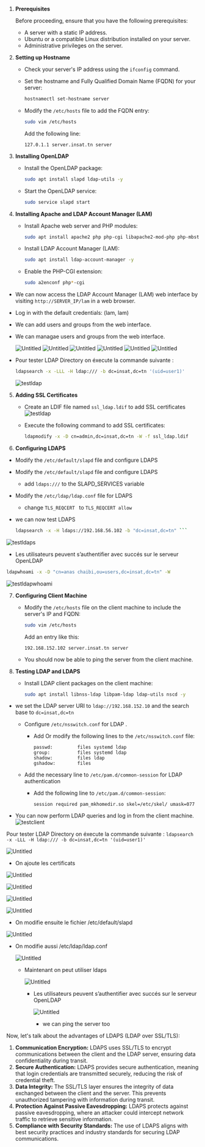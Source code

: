 

1. **Prerequisites**

   Before proceeding, ensure that you have the following prerequisites:
    - A server with a static IP address.
    - Ubuntu or a compatible Linux distribution installed on your server.
    - Administrative privileges on the server.

2. **Setting up Hostname**

    - Check your server's IP address using the `ifconfig` command.
    - Set the hostname and Fully Qualified Domain Name (FQDN) for your server:

      ```bash
      hostnamectl set-hostname server
      ```

    - Modify the `/etc/hosts` file to add the FQDN entry:

      ```bash
      sudo vim /etc/hosts
      ```

      Add the following line:
      ```
      127.0.1.1 server.insat.tn server
      ```

3. **Installing OpenLDAP**

    - Install the OpenLDAP package:

      ```bash
      sudo apt install slapd ldap-utils -y
      ```

    - Start the OpenLDAP service:

      ```bash
      sudo service slapd start
      ```

4. **Installing Apache and LDAP Account Manager (LAM)**

    - Install Apache web server and PHP modules:

      ```bash
      sudo apt install apache2 php php-cgi libapache2-mod-php php-mbstring php-common php-pear -y
      ```

    - Install LDAP Account Manager (LAM):

      ```bash
      sudo apt install ldap-account-manager -y
      ```

    - Enable the PHP-CGI extension:

      ```bash
      sudo a2enconf php*-cgi
      ```

- We can now access the LDAP Account Manager (LAM) web interface by visiting `http://SERVER_IP/lam` in a web browser.
- Log in with the default credentials: (lam, lam)
- We can add users and groups from the web interface.
- We can managae users and groups from the web interface.



   ![Untitled](files/Untitled.png)
   ![Untitled](files/Untitled%201.png)
   ![Untitled](files/Untitled%202.png)
   ![Untitled](files/Untitled%203.png)
   ![Untitled](files/Untitled%204.png)
   ![Untitled](files/Untitled%205.png)


[//]: # (Pour tester LDAP Directory on éxecute la commande suivante :)

[//]: # (ldapsearch -x -LLL -H ldap:/// -b dc=insat,dc=tn '&#40;uid=user1&#41;')

- Pour tester LDAP Directory on éxecute la commande suivante :

  ```bash
  ldapsearch -x -LLL -H ldap:/// -b dc=insat,dc=tn '(uid=user1)'
  ```

  ![testldap](files/testldap.png)



5. **Adding SSL Certificates**

    - Create an LDIF file named `ssl_ldap.ldif` to add SSL certificates
      ![testldap](files/sslldap.png)

    - Execute the following command to add SSL certificates:

      ```bash
      ldapmodify -x -D cn=admin,dc=insat,dc=tn -W -f ssl_ldap.ldif
      ```

6. **Configuring LDAPS**

- Modify the `/etc/default/slapd` file and configure LDAPS 

[//]: # (  add ldapps:// to the SLAPD_SERVICES variable)

- Modify the `/etc/default/slapd` file and configure LDAPS

  - add `ldaps:///`  to the SLAPD_SERVICES variable


- Modify the `/etc/ldap/ldap.conf` file for LDAPS 
  - change  `TLS_REQCERT ` to `TLS_REQCERT allow` 

- we can now test LDAPS

  ```bash
  ldapsearch -x -H ldaps://192.168.56.102 -b "dc=insat,dc=tn" ```

![testldaps](files/testldaps.png)


- Les utilisateurs peuvent s’authentifier avec succés sur le serveur OpenLDAP

```bash 
ldapwhoami -x -D "cn=anas chaibi,ou=users,dc=insat,dc=tn" -W
```
![testldapwhoami](files2/testldapwhoami.png)



7. **Configuring Client Machine**

    - Modify the `/etc/hosts` file on the client machine to include the server's IP and FQDN:

      ```bash
      sudo vim /etc/hosts
      ```

      Add an entry like this:

      ```
      192.168.152.102 server.insat.tn server
      ```

    - You should now be able to ping the server from the client machine.

8. **Testing LDAP and LDAPS**

    - Install LDAP client packages on the client machine:

      ```bash
      sudo apt install libnss-ldap libpam-ldap ldap-utils nscd -y
      ```

- we set the LDAP server URI to `ldap://192.168.152.10` and the search base to `dc=insat,dc=tn`



    - Configure `/etc/nsswitch.conf` for LDAP .
          
        - Add Or modify  the following lines to the `/etc/nsswitch.conf` file:
    
          ```
          passwd:         files systemd ldap
          group:          files systemd ldap
          shadow:         files ldap
          gshadow:        files
          ```

    - Add the necessary line to `/etc/pam.d/common-session` for LDAP authentication 
    
        - Add the following line to `/etc/pam.d/common-session`:
    
          ```
          session required pam_mkhomedir.so skel=/etc/skel/ umask=077
          ```

- You can now perform LDAP queries and log in from the client machine.
![testclient](files2/testclient.png)



Pour tester LDAP Directory on éxecute la commande suivante :
`ldapsearch -x -LLL -H ldap:/// -b dc=insat,dc=tn '(uid=user1)'`

![Untitled](files2/Untitled.png)

- On ajoute les certificats

![Untitled](files2/Untitled%201.png)

![Untitled](files2/Untitled%202.png)

![Untitled](files2/Untitled%203.png)

![Untitled](files2/Untitled%204.png)

- On modifie ensuite le fichier /etc/default/slapd

![Untitled](files2/Untitled%205.png)

- On modifie aussi /etc/ldap/ldap.conf

  ![Untitled](files2/Untitled%206.png)

   - Maintenant on peut utiliser ldaps

     ![Untitled](files2/Untitled%207.png)

      - Les utilisateurs peuvent s’authentifier avec succés sur le serveur OpenLDAP

        ![Untitled](files2/Untitled%208.png)

         - we can ping the server too

Now, let's talk about the advantages of LDAPS (LDAP over SSL/TLS):

1. **Communication Encryption:**
   LDAPS uses SSL/TLS to encrypt communications between the client and the LDAP server, ensuring data confidentiality during transit.
2. **Secure Authentication:**
   LDAPS provides secure authentication, meaning that login credentials are transmitted securely, reducing the risk of credential theft.
3. **Data Integrity:**
   The SSL/TLS layer ensures the integrity of data exchanged between the client and the server. This prevents unauthorized tampering with information during transit.
4. **Protection Against Passive Eavesdropping:**
   LDAPS protects against passive eavesdropping, where an attacker could intercept network traffic to retrieve sensitive information.
5. **Compliance with Security Standards:**
   The use of LDAPS aligns with best security practices and industry standards for securing LDAP communications.